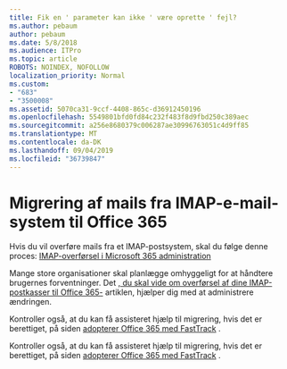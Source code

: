 ```yaml
---
title: Fik en ' parameter kan ikke ' være oprette ' fejl?
ms.author: pebaum
author: pebaum
ms.date: 5/8/2018
ms.audience: ITPro
ms.topic: article
ROBOTS: NOINDEX, NOFOLLOW
localization_priority: Normal
ms.custom:
- "683"
- "3500008"
ms.assetid: 5070ca31-9ccf-4408-865c-d36912450196
ms.openlocfilehash: 5549801bfd0fd84c232f483f8d9fbd250c389aec
ms.sourcegitcommit: a256e8680379c006287ae30996763051c4d9ff85
ms.translationtype: MT
ms.contentlocale: da-DK
ms.lasthandoff: 09/04/2019
ms.locfileid: "36739847"
---
```

# <a name="migrating-email-from-imap-email-system-to-office-365"></a>Migrering af mails fra IMAP-e-mail-system til Office 365

Hvis du vil overføre mails fra et IMAP-postsystem, skal du følge denne proces: [IMAP-overførsel i Microsoft 365 administration](https://docs.microsoft.com/Exchange/mailbox-migration/migrating-imap-mailboxes/imap-migration-in-the-admin-center)
  
Mange store organisationer skal planlægge omhyggeligt for at håndtere brugernes forventninger. Det [, du skal vide om overførsel af dine IMAP-postkasser til Office 365-](https://docs.microsoft.com/Exchange/mailbox-migration/migrating-imap-mailboxes/migrating-imap-mailboxes) artiklen, hjælper dig med at administrere ændringen.

Kontroller også, at du kan få assisteret hjælp til migrering, hvis det er berettiget, på siden [adopterer Office 365 med FastTrack](https://www.microsoft.com/fasttrack/microsoft-365/office-365) .
  

Kontroller også, at du kan få assisteret hjælp til migrering, hvis det er berettiget, på siden [adopterer Office 365 med FastTrack](https://www.microsoft.com/fasttrack/microsoft-365/office-365) .
  